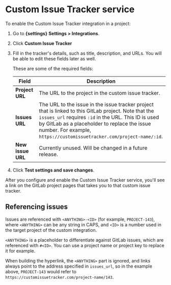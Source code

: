 # Custom Issue Tracker service

To enable the Custom Issue Tracker integration in a project:

1. Go to **{settings}** **Settings > Integrations**.
1. Click **Custom Issue Tracker**
1. Fill in the tracker's details, such as title, description, and URLs.
   You will be able to edit these fields later as well.

   These are some of the required fields:

   | Field           | Description |
   | --------------- | ----------- |
   | **Project URL**   | The URL to the project in the custom issue tracker. |
   | **Issues URL**    | The URL to the issue in the issue tracker project that is linked to this GitLab project. Note that the `issues_url` requires `:id` in the URL. This ID is used by GitLab as a placeholder to replace the issue number. For example, `https://customissuetracker.com/project-name/:id`. |
   | **New issue URL** | Currently unused. Will be changed in a future release. |

1. Click **Test settings and save changes**.

After you configure and enable the Custom Issue Tracker service, you'll see a link on the GitLab
project pages that takes you to that custom issue tracker.

## Referencing issues

Issues are referenced with `<ANYTHING>-<ID>` (for example, `PROJECT-143`), where `<ANYTHING>` can be any string in CAPS, and `<ID>`
is a number used in the target project of the custom integration.

`<ANYTHING>` is a placeholder to differentiate against GitLab issues, which are referenced with `#<ID>`. You can use a project name or project key to replace it for example.

When building the hyperlink, the `<ANYTHING>` part is ignored, and links always point to the address
specified in `issues_url`, so in the example above, `PROJECT-143` would refer to
`https://customissuetracker.com/project-name/143`.
